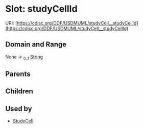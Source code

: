 
# Slot: studyCellId




URI: [https://cdisc.org/DDF/USDMUML/studyCell__studyCellId](https://cdisc.org/DDF/USDMUML/studyCell__studyCellId)


## Domain and Range

None &#8594;  <sub>0..1</sub> [String](types/String.md)

## Parents


## Children


## Used by

 * [StudyCell](StudyCell.md)
